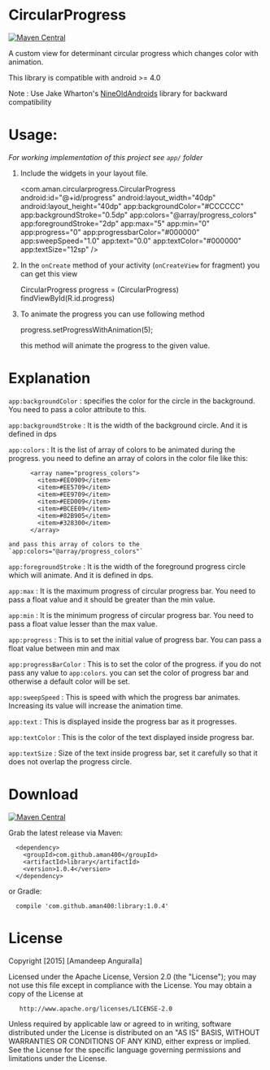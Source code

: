CircularProgress
===================

[![Maven Central](https://img.shields.io/badge/maven--central-rating-blue.svg?style=plastic)](http://search.maven.org/#search|ga|1|com.github.aman400)

A custom view for determinant circular progress which changes color with animation.

This library is compatible with android >= 4.0

Note : Use Jake Wharton's [NineOldAndroids](https://github.com/JakeWharton/NineOldAndroids) library for backward compatibility

Usage:
=======

*For working implementation of this project see `app/` folder*

   1. Include the widgets in your layout file.
   

        <com.aman.circularprogress.CircularProgress
           android:id="@+id/progress"
           android:layout_width="40dp"
           android:layout_height="40dp"
           app:backgroundColor="#CCCCCC"
           app:backgroundStroke="0.5dp"
           app:colors="@array/progress_colors"
           app:foregroundStroke="2dp"
           app:max="5"
           app:min="0"
           app:progress="0"
           app:progressbarColor="#000000"
           app:sweepSpeed="1.0"
           app:text="0.0"
           app:textColor="#000000"
           app:textSize="12sp" />

   2. In the `onCreate` method of your activity (`onCreateView` for fragment) you can get this view

         CircularProgress progress = (CircularProgress) findViewById(R.id.progress) 

   3. To animate the progress you can use following method
    
         progress.setProgressWithAnimation(5);

      this method will animate the progress to the given value.


Explanation
============

   `app:backgroundColor` : specifies the color for the circle in the background. You need to pass a color attribute to this.
   
   `app:backgroundStroke` : It is the width of the background circle. And it is defined in dps
   
   `app:colors` : It is the list of array of colors to be animated during the progress. you need to define an array of colors in the color file like this:

          <array name="progress_colors">
            <item>#EE0909</item>
            <item>#EE5709</item>
            <item>#EE9709</item>
            <item>#EED009</item>
            <item>#BCEE09</item>
            <item>#82B905</item>
            <item>#328300</item>
          </array>

    and pass this array of colors to the `app:colors="@array/progress_colors"`
      
   `app:foregroundStroke` : It is the width of the foreground progress circle which will animate. And it is defined in dps.
   
   `app:max` : It is the maximum progress of circular progress bar. You need to pass a float value and it should be greater than the min value.
   
   `app:min` : It is the minimum progress of circular progress bar. You need to pass a float value lesser than the max value.
   
   `app:progress` : This is to set the initial value of progress bar. You can pass a float value between min and max
   
   `app:progressBarColor` : This is to set the color of the progress. if you do not pass any value
   to `app:colors`. you can set the color of progress bar and otherwise a default color will be set.
   
   `app:sweepSpeed` : This is speed with which the progress bar animates. Increasing its value will increase the animation time.
   
   `app:text` : This is displayed inside the progress bar as it progresses.
   
   `app:textColor` : This is the color of the text displayed inside progress bar.
   
   `app:textSize` : Size of the text inside progress bar, set it carefully so that it does not overlap the progress circle.
   
Download
=========

[![Maven Central](https://img.shields.io/badge/maven--central-v1.0.4-blue.svg?style=plastic)](http://search.maven.org/#search|ga|1|com.github.aman400)

Grab the latest release via Maven:

      <dependency>
        <groupId>com.github.aman400</groupId>
        <artifactId>library</artifactId>
        <version>1.0.4</version>
      </dependency>

or Gradle:

      compile 'com.github.aman400:library:1.0.4'

License
========


   Copyright [2015] [Amandeep Anguralla]

   Licensed under the Apache License, Version 2.0 (the "License");
   you may not use this file except in compliance with the License.
   You may obtain a copy of the License at
   
       http://www.apache.org/licenses/LICENSE-2.0
   
   Unless required by applicable law or agreed to in writing, software
   distributed under the License is distributed on an "AS IS" BASIS,
   WITHOUT WARRANTIES OR CONDITIONS OF ANY KIND, either express or implied.
   See the License for the specific language governing permissions and
   limitations under the License.
